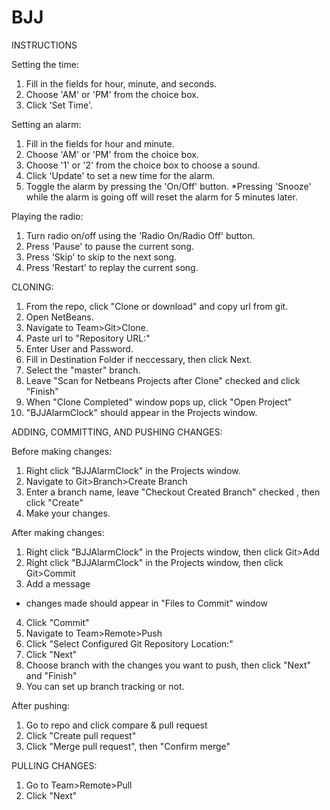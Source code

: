 # BJJ

INSTRUCTIONS

Setting the time:
1) Fill in the fields for hour, minute, and seconds.
2) Choose 'AM' or 'PM' from the choice box.
3) Click 'Set Time'.

Setting an alarm:
1) Fill in the fields for hour and minute.
2) Choose 'AM' or 'PM' from the choice box.
3) Choose '1' or '2' from the choice box to choose a sound.
4) Click 'Update' to set a new time for the alarm.
5) Toggle the alarm by pressing the 'On/Off' button.
  *Pressing 'Snooze' while the alarm is going off will reset
   the alarm for 5 minutes later.
   
Playing the radio:
1) Turn radio on/off using the 'Radio On/Radio Off' button.
2) Press 'Pause' to pause the current song.
3) Press 'Skip' to skip to the next song.
4) Press 'Restart' to replay the current song.



CLONING:
1) From the repo, click "Clone or download" and 
copy url from git.
2) Open NetBeans.
3) Navigate to Team>Git>Clone.
4) Paste url to "Repository URL:"
5) Enter User and Password.
6) Fill in Destination Folder if neccessary, then click Next.
7) Select the "master" branch.
8) Leave "Scan for Netbeans Projects after Clone" checked and
click "Finish"
9) When "Clone Completed" window pops up, click "Open Project"
10) "BJJAlarmClock" should appear in the Projects window.

ADDING, COMMITTING, AND PUSHING CHANGES:

Before making changes:
1) Right click "BJJAlarmClock" in the Projects window.
2) Navigate to Git>Branch>Create Branch
3) Enter a branch name, leave "Checkout Created Branch" checked
, then click "Create"
4) Make your changes.

After making changes:
1) Right click "BJJAlarmClock" in the Projects window, then
click Git>Add
2) Right click "BJJAlarmClock" in the Projects window, then
click Git>Commit
3) Add a message
  * changes made should appear in "Files to Commit" window
4) Click "Commit"
5) Navigate to Team>Remote>Push
6) Click "Select Configured Git Repository Location:"
7) Click "Next"
8) Choose branch with the changes you want to push, then
click "Next" and "Finish"
9) You can set up branch tracking or not.

After pushing:
1) Go to repo and click compare & pull request
2) Click "Create pull request"
3) Click "Merge pull request", then "Confirm merge"

PULLING CHANGES:
1) Go to Team>Remote>Pull
2) Click "Next"
